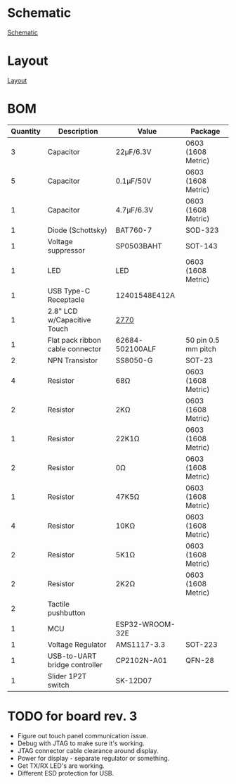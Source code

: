 
# Schematic

[Schematic](Schematic.pdf)

# Layout

[Layout](Layout.pdf)

# BOM

| Quantity | Description                      | Value           | Package            |
| -------- | -------------------------------- | --------------- | ------------------ |
| 3        | Capacitor                        | 22μF/6.3V       | 0603 (1608 Metric) |
| 5        | Capacitor                        | 0.1μF/50V       | 0603 (1608 Metric) |
| 1        | Capacitor                        | 4.7μF/6.3V      | 0603 (1608 Metric) |
| 1        | Diode (Schottsky)                | BAT760-7        | SOD-323            |
| 1        | Voltage suppressor               | SP0503BAHT      | SOT-143            |
| 1        | LED                              | LED             | 0603 (1608 Metric) |
| 1        | USB Type-C Receptacle            | 12401548E412A   |                    |
| 1        | 2.8" LCD w/Capacitive Touch      | [2770](www.adafruit.com/product/2770) |  |
| 1        | Flat pack ribbon cable connector | 62684-502100ALF | 50 pin 0.5 mm pitch |
| 2        | NPN Transistor                   | SS8050-G        | SOT-23             |
| 4        | Resistor                         | 68Ω             | 0603 (1608 Metric) |
| 2        | Resistor                         | 2KΩ             | 0603 (1608 Metric) |
| 1        | Resistor                         | 22K1Ω           | 0603 (1608 Metric) |
| 2        | Resistor                         | 0Ω              | 0603 (1608 Metric) |
| 1        | Resistor                         | 47K5Ω           | 0603 (1608 Metric) |
| 4        | Resistor                         | 10KΩ            | 0603 (1608 Metric) |
| 2        | Resistor                         | 5K1Ω            | 0603 (1608 Metric) |
| 2        | Resistor                         | 2K2Ω            | 0603 (1608 Metric) |
| 2        | Tactile pushbutton               |                 |                    |
| 1        | MCU                              | ESP32-WROOM-32E |                    |
| 1        | Voltage Regulator                | AMS1117-3.3     | SOT-223            |
| 1        | USB-to-UART bridge controller    | CP2102N-A01     | QFN-28             |
| 1        | Slider 1P2T switch               | SK-12D07        |                    |

# TODO for board rev. 3

* Figure out touch panel communication issue.
* Debug with JTAG to make sure it's working.
* JTAG connector cable clearance around display.
* Power for display - separate regulator or something.
* Get TX/RX LED's are working.
* Different ESD protection for USB.